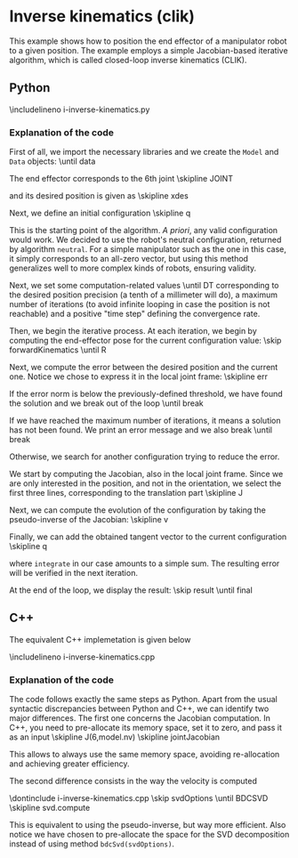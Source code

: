 # Inverse kinematics (clik)

This example shows how to position the end effector of a manipulator robot to a given position.
The example employs a simple Jacobian-based iterative algorithm, which is called closed-loop inverse kinematics (CLIK).

## Python
\includelineno i-inverse-kinematics.py

### Explanation of the code
First of all, we import the necessary libraries and we create the `Model` and `Data` objects:
\until data

The end effector corresponds to the 6th joint
\skipline JOINT

and its desired position is given as
\skipline xdes

Next, we define an initial configuration
\skipline q

This is the starting point of the algorithm. *A priori*, any valid configuration would work.
We decided to use the robot's neutral configuration, returned by algorithm `neutral`.
For a simple manipulator such as the one in this case, it simply corresponds to an all-zero vector,
but using this method generalizes well to more complex kinds of robots, ensuring validity.

Next, we set some computation-related values
\until DT
corresponding to the desired position precision (a tenth of a millimeter will do), a maximum number of iterations (to avoid infinite looping in case the position is not reachable) and a positive "time step" defining the convergence rate.

Then, we begin the iterative process.
At each iteration, we begin by computing the end-effector pose for the current configuration value:
\skip forwardKinematics
\until R

Next, we compute the error between the desired position and the current one. Notice we chose to express it in the local joint frame:
\skipline err

If the error norm is below the previously-defined threshold, we have found the solution and we break out of the loop
\until break

If we have reached the maximum number of iterations, it means a solution has not been found. We print an error message and we also break
\until break

Otherwise, we search for another configuration trying to reduce the error.

We start by computing the Jacobian, also in the local joint frame. Since we are only interested in the position, and not in the orientation, we select the first three lines, corresponding to the translation part
\skipline J

Next, we can compute the evolution of the configuration by taking the pseudo-inverse of the Jacobian:
\skipline v

Finally, we can add the obtained tangent vector to the current configuration
\skipline q

where `integrate` in our case amounts to a simple sum. The resulting error will be verified in the next iteration.

At the end of the loop, we display the result:
\skip result
\until final

## C++
The equivalent C++ implemetation is given below

\includelineno i-inverse-kinematics.cpp

### Explanation of the code
The code follows exactly the same steps as Python.
Apart from the usual syntactic discrepancies between Python and C++, we can identify two major differences.
The first one concerns the Jacobian computation. In C++, you need to pre-allocate its memory space, set it to zero, and pass it as an input
\skipline J(6,model.nv)
\skipline jointJacobian

This allows to always use the same memory space, avoiding re-allocation and achieving greater efficiency.

The second difference consists in the way the velocity is computed

\dontinclude i-inverse-kinematics.cpp
\skip svdOptions
\until BDCSVD
\skipline svd.compute

This is equivalent to using the pseudo-inverse, but way more efficient.
Also notice we have chosen to pre-allocate the space for the SVD decomposition instead of using method `bdcSvd(svdOptions)`.

